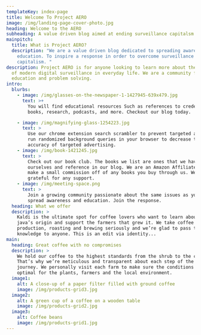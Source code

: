 ```yaml
---
templateKey: index-page
title: Welcome To Project AERO
image: /img/landing-page-cover-photo.jpg
heading: Welcome to the AERO
subheading: A value driven blog aimed at ending surveillance capitalsm
mainpitch:
  title: What is Project AERO?
  description: "We are a value driven blog dedicated to spreading awareness and
    education. To inspire a response in order to overcome surveillance
    capitalism. "
description: Project AERO is for anyone looking to learn more about the problems
  of modern digital surveillance in everyday life. We are a community focused on
  education and problem solving.
intro:
  blurbs:
    - image: /img/glasses-on-the-newspaper-1-1427945-639x479.jpg
      text: >+
        You will find educational resources Such as references to credentialed
        books, research, podcasts, and more. Checkout our blog today. 

    - image: /img/magnifying-glass-1254223.jpg
      text: >
        Use our chrome extension search scrambler to prevent targeted ads. We
        run randomized background queries in your browser to decrease the the
        accuracy of targeted advertising.
    - image: /img/book-1421245.jpg
      text: >
        Check out our book club. The books we list are ones that we have read
        ourselves and reference in our blog. We are an Amazon Affiliate so we
        make a small commission off of any books you buy through us. We are
        grateful for any support.
    - image: /img/meeting-space.png
      text: >
        Join a growing community passionate about the same issues as you. Help
        spread awareness and education. Join the response.
  heading: What we offer
  description: >
    Kaldi is the ultimate spot for coffee lovers who want to learn about their
    java’s origin and support the farmers that grew it. We take coffee
    production, roasting and brewing seriously and we’re glad to pass that
    knowledge to anyone. This is an edit via identity...
main:
  heading: Great coffee with no compromises
  description: >
    We hold our coffee to the highest standards from the shrub to the cup.
    That’s why we’re meticulous and transparent about each step of the coffee’s
    journey. We personally visit each farm to make sure the conditions are
    optimal for the plants, farmers and the local environment.
  image1:
    alt: A close-up of a paper filter filled with ground coffee
    image: /img/products-grid3.jpg
  image2:
    alt: A green cup of a coffee on a wooden table
    image: /img/products-grid2.jpg
  image3:
    alt: Coffee beans
    image: /img/products-grid1.jpg
---
```

